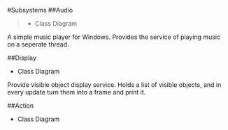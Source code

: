 #Subsystems
##Audio
> * Class Diagram

A simple music player for Windows. Provides the service of playing music on a seperate thread. 

##Display
* Class Diagram

Provide visible object display service. Holds a list of visible objects, and in every update turn them into a frame and print it. 

##Action
* Class Diagram


